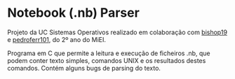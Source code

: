 # Notebook (.nb) Parser
Projeto da UC Sistemas Operativos realizado em colaboração com [bishop19](https://github.com/bishop19) e [pedroferr101](https://github.com/pedroferr101), do 2º ano do MiEI.

Programa em C que permite a leitura e execução de ficheiros .nb, que podem conter texto simples, comandos UNIX e os resultados destes comandos. Contém alguns bugs de parsing do texto.
